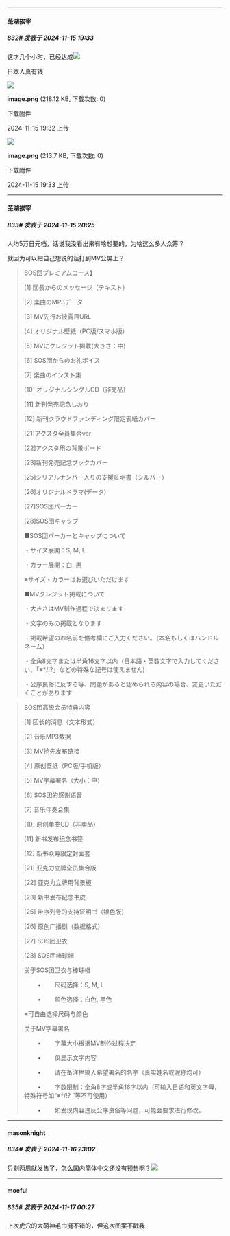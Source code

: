 ﻿
*****

####  芜湖挨宰  
##### 832#       发表于 2024-11-15 19:33

这才几个小时，已经达成<img src="https://static.saraba1st.com/image/smiley/face2017/067.png" referrerpolicy="no-referrer">

日本人真有钱

<img src="https://img.saraba1st.com/forum/202411/15/193247y66wzq3l3szanbwb.png" referrerpolicy="no-referrer">

<strong>image.png</strong> (218.12 KB, 下载次数: 0)

下载附件

2024-11-15 19:32 上传

<img src="https://img.saraba1st.com/forum/202411/15/193301vdkqd1dmitnzn0dq.png" referrerpolicy="no-referrer">

<strong>image.png</strong> (213.7 KB, 下载次数: 0)

下载附件

2024-11-15 19:33 上传


*****

####  芜湖挨宰  
##### 833#       发表于 2024-11-15 20:25

人均5万日元档，话说我没看出来有啥想要的，为啥这么多人众筹？

就因为可以把自己想说的话打到MV公屏上？
 <blockquote>SOS団プレミアムコース】

[1] 団長からのメッセージ（テキスト）

[2] 楽曲のMP3データ

[3] MV先行お披露目URL

[4] オリジナル壁紙（PC版/スマホ版）

[5] MVにクレジット掲載(大きさ：中)

[6] SOS団からのお礼ボイス

[7] 楽曲のインスト集

[10] オリジナルシングルCD（非売品）

[11] 新刊発売記念しおり

[12] 新刊クラウドファンディング限定表紙カバー

[21]アクスタ全員集合ver

[22]アクスタ用の背景ボード

[23]新刊発売記念ブックカバー

[25]シリアルナンバー入りの支援証明書（シルバー）

[26]オリジナルドラマ(データ)

[27]SOS団パーカー

[28]SOS団キャップ

■SOS団パーカーとキャップについて

・サイズ展開：S, M, L

・カラー展開：白, 黒

※サイズ・カラーはお選びいただけます

■MVクレジット掲載について

・大きさはMV制作過程で決まります

・文字のみの掲載となります

・掲載希望のお名前を備考欄にご入力ください。（本名もしくはハンドルネーム）

・全角8文字または半角16文字以内（日本語・英数文字で入力してください、「※*/!?」などの特殊な記号は使えません)

・公序良俗に反する等、問題があると認められる内容の場合、変更いただくことがあります</blockquote>
<blockquote>SOS团高级会员特典内容

[1] 团长的消息（文本形式）

[2] 音乐MP3数据

[3] MV抢先发布链接

[4] 原创壁纸（PC版/手机版）

[5] MV字幕署名（大小：中）

[6] SOS团的感谢语音

[7] 音乐伴奏合集

[10] 原创单曲CD（非卖品）

[11] 新书发布纪念书签

[12] 新书众筹限定封面套

[21] 亚克力立牌全员集合版

[22] 亚克力立牌用背景板

[23] 新书发布纪念书皮

[25] 带序列号的支持证明书（银色版）

[26] 原创广播剧（数据格式）

[27] SOS团卫衣

[28] SOS团棒球帽

关于SOS团卫衣与棒球帽

        •        尺码选择：S, M, L

        •        颜色选择：白色, 黑色

※可自由选择尺码与颜色

关于MV字幕署名

        •        字幕大小根据MV制作过程决定

        •        仅显示文字内容

        •        请在备注栏输入希望署名的名字（真实姓名或昵称均可）

        •        字数限制：全角8字或半角16字以内（可输入日语和英文字母，特殊符号如“※*/!? ”等不可使用）

        •        如发现内容违反公序良俗等问题，可能会要求进行修改。</blockquote>


*****

####  masonknight  
##### 834#       发表于 2024-11-16 23:02

只剩两周就发售了，怎么国内简体中文还没有预售啊？<img src="https://static.saraba1st.com/image/smiley/face2017/003.png" referrerpolicy="no-referrer">


*****

####  moeful  
##### 835#       发表于 2024-11-17 00:27

上次虎穴的大萌神毛巾挺不错的，但这次图案不戳我

